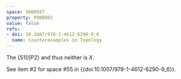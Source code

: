 ```yaml
---
space: S000047
property: P000002
value: false
refs:
- doi: 10.1007/978-1-4612-6290-9_6
  name: Counterexamples in Topology
---
```


The {S10|P2} and thus neither is $X$.

See item #2 for space #55 in {{doi:10.1007/978-1-4612-6290-9_6}}.
